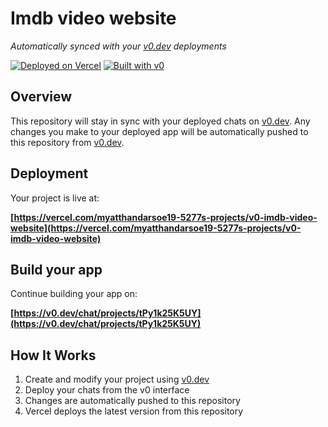 # Imdb video website

*Automatically synced with your [v0.dev](https://v0.dev) deployments*

[![Deployed on Vercel](https://img.shields.io/badge/Deployed%20on-Vercel-black?style=for-the-badge&logo=vercel)](https://vercel.com/myatthandarsoe19-5277s-projects/v0-imdb-video-website)
[![Built with v0](https://img.shields.io/badge/Built%20with-v0.dev-black?style=for-the-badge)](https://v0.dev/chat/projects/tPy1k25K5UY)

## Overview

This repository will stay in sync with your deployed chats on [v0.dev](https://v0.dev).
Any changes you make to your deployed app will be automatically pushed to this repository from [v0.dev](https://v0.dev).

## Deployment

Your project is live at:

**[https://vercel.com/myatthandarsoe19-5277s-projects/v0-imdb-video-website](https://vercel.com/myatthandarsoe19-5277s-projects/v0-imdb-video-website)**

## Build your app

Continue building your app on:

**[https://v0.dev/chat/projects/tPy1k25K5UY](https://v0.dev/chat/projects/tPy1k25K5UY)**

## How It Works

1. Create and modify your project using [v0.dev](https://v0.dev)
2. Deploy your chats from the v0 interface
3. Changes are automatically pushed to this repository
4. Vercel deploys the latest version from this repository
